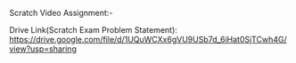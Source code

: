 Scratch Video Assignment:-

Drive Link(Scratch Exam Problem Statement): https://drive.google.com/file/d/1UQuWCXx6gVU9USb7d_6iHat0SjTCwh4G/view?usp=sharing
